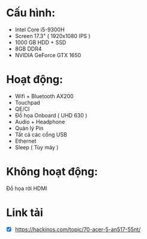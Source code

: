 # Cấu hình:

- Intel Core i5-9300H
- Screen 17.3" ( 1920x1080 IPS )
- 1000 GB HDD + SSD
- 8GB DDR4
- NVIDIA GeForce GTX 1650

# Hoạt động:

- Wifi + Bluetooth AX200
- Touchpad
- QE/CI
- Đồ họa Onboard ( UHD 630 )
- Audio + Headphone
- Quản lý Pin
- Tất cả các cổng USB
- Ethernet
- Sleep ( Tùy máy )

# Không hoạt động:

Đồ họa rời
HDMI

# Link tải
- [x] https://hackinos.com/topic/70-acer-5-an517-55nt/
